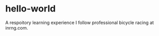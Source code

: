 # hello-world
A respoitory learning experience
I follow professional bicycle racing at inrng.com.  
